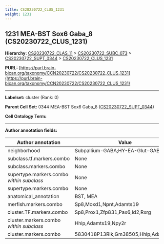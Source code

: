 ```yaml
---
title: CS20230722_CLUS_1231
weight: 1231
---
```

## 1231 MEA-BST Sox6 Gaba_8 (CS20230722_CLUS_1231)
<b>Hierarchy: </b>
[CS20230722_CLAS_11](../CS20230722_CLAS_11) >
[CS20230722_SUBC_073](../CS20230722_SUBC_073) >
[CS20230722_SUPT_0344](../CS20230722_SUPT_0344) >
[CS20230722_CLUS_1231](../CS20230722_CLUS_1231)

**PURL:** [https://purl.brain-bican.org/taxonomy/CCN20230722/CS20230722_CLUS_1231](https://purl.brain-bican.org/taxonomy/CCN20230722/CS20230722_CLUS_1231)

---


**Labelset:** cluster (Rank: 0)

**Parent Cell Set:** 0344 MEA-BST Sox6 Gaba_8 ([CS20230722_SUPT_0344](../CS20230722_SUPT_0344))



**Cell Ontology Term:** 

[MARKER GENES.]: #


---

[TRANSFERRED ANNOTATIONS.]: #


[AUTHOR ANNOTATION FIELDS.]: #


**Author annotation fields:**

| Author annotation | Value |
|-------------------|-------|
|neighborhood|Subpallium-GABA;HY-EA-Glut-GABA|
|subclass.tf.markers.combo|None|
|subclass.markers.combo|None|
|supertype.markers.combo _within subclass_|None|
|supertype.markers.combo|None|
|anatomical_annotation|BST, MEA|
|merfish.markers.combo|Sp8,Moxd1,Npnt,Adamts19|
|cluster.TF.markers.combo|Sp8,Prox1,Zfp831,Pax6,Id2,Rxrg|
|cluster.markers.combo _within subclass_|Hhip,Adamts19,Npy2r|
|cluster.markers.combo|5830418P13Rik,Gm38505,Hhip,Adamts19|
